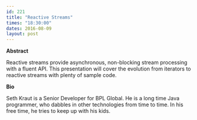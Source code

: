 ```yaml
---
id: 221
title: "Reactive Streams"
times: "18:30:00"
dates: 2016-08-09
layout: post
---
```

 **Abstract**

Reactive streams provide asynchronous, non-blocking stream processing with a fluent API. This presentation will cover the evolution from iterators to reactive streams with plenty of sample code.  

**Bio**

Seth Kraut is a Senior Developer for BPL Global. He is a long time Java programmer, who dabbles in other technologies from time to time. In his free time, he tries to keep up with his kids.

